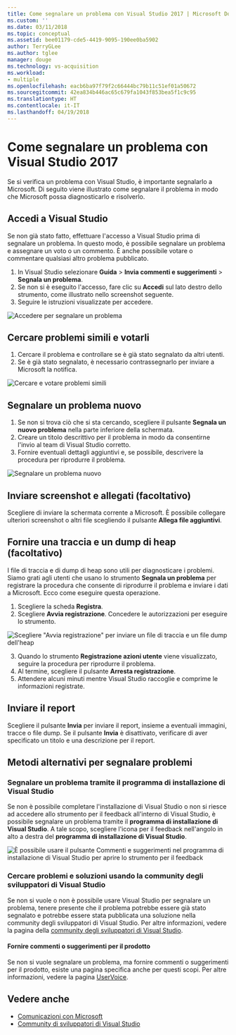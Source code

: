 ```yaml
---
title: Come segnalare un problema con Visual Studio 2017 | Microsoft Docs
ms.custom: ''
ms.date: 03/11/2018
ms.topic: conceptual
ms.assetid: bee01179-cde5-4419-9095-190ee0ba5902
author: TerryGLee
ms.author: tglee
manager: douge
ms.technology: vs-acquisition
ms.workload:
- multiple
ms.openlocfilehash: eacb6ba97f79f2c66444bc79b11c51ef01a50672
ms.sourcegitcommit: 42ea834b446ac65c679fa1043f853bea5f1c9c95
ms.translationtype: HT
ms.contentlocale: it-IT
ms.lasthandoff: 04/19/2018
---
```

# <a name="how-to-report-a-problem-with-visual-studio-2017"></a>Come segnalare un problema con Visual Studio 2017

Se si verifica un problema con Visual Studio, è importante segnalarlo a Microsoft. Di seguito viene illustrato come segnalare il problema in modo che Microsoft possa diagnosticarlo e risolverlo.

## <a name="sign-in-to-visual-studio"></a>Accedi a Visual Studio

Se non già stato fatto, effettuare l'accesso a Visual Studio prima di segnalare un problema. In questo modo, è possibile segnalare un problema e assegnare un voto o un commento. È anche possibile votare o commentare qualsiasi altro problema pubblicato.

1. In Visual Studio selezionare **Guida** > **Invia commenti e suggerimenti** > **Segnala un problema**.
2. Se non si è eseguito l'accesso, fare clic su **Accedi** sul lato destro dello strumento, come illustrato nello screenshot seguente.
3. Seguire le istruzioni visualizzate per accedere.

 ![Accedere per segnalare un problema](../ide/media/sign-in-new-ux.png "Accedere per segnalare un problema")  

## Cercare problemi simili e votarli <a name="search_and_vote"></a>

1. Cercare il problema e controllare se è già stato segnalato da altri utenti.
2. Se è già stato segnalato, è necessario contrassegnarlo per inviare a Microsoft la notifica.

  ![Cercare e votare problemi simili](../ide/media/search-and-vote.png "Cercare e votare problemi simili")

## Segnalare un problema nuovo <a name="report_new_problem"></a>

1. Se non si trova ciò che si sta cercando, scegliere il pulsante **Segnala un nuovo problema** nella parte inferiore della schermata.
2. Creare un titolo descrittivo per il problema in modo da consentirne l'invio al team di Visual Studio corretto.
3. Fornire eventuali dettagli aggiuntivi e, se possibile, descrivere la procedura per riprodurre il problema.

  ![Segnalare un problema nuovo](../ide/media/report-new-problem.png "Segnalare un problema nuovo")

## Inviare screenshot e allegati (facoltativo) <a name="provide_screenshots"></a>

 Scegliere di inviare la schermata corrente a Microsoft. È possibile collegare ulteriori screenshot o altri file scegliendo il pulsante **Allega file aggiuntivi**.

## Fornire una traccia e un dump di heap (facoltativo) <a name="provide_a_trace_and_heap_dump"></a>

I file di traccia e di dump di heap sono utili per diagnosticare i problemi. Siamo grati agli utenti che usano lo strumento **Segnala un problema** per registrare la procedura che consente di riprodurre il problema e inviare i dati a Microsoft. Ecco come eseguire questa operazione.

1. Scegliere la scheda **Registra**.
2. Scegliere **Avvia registrazione**. Concedere le autorizzazioni per eseguire lo strumento.

  ![Scegliere "Avvia registrazione" per inviare un file di traccia e un file dump dell'heap](../ide/media/record-dialog-box.png "Inviare un file di traccia e un file dump dell'heap")

3. Quando lo strumento **Registrazione azioni utente** viene visualizzato, seguire la procedura per riprodurre il problema.
4. Al termine, scegliere il pulsante **Arresta registrazione**.
5. Attendere alcuni minuti mentre Visual Studio raccoglie e comprime le informazioni registrate.

## Inviare il report <a name="submit_the_report"></a>

 Scegliere il pulsante **Invia** per inviare il report, insieme a eventuali immagini, tracce o file dump. Se il pulsante **Invia** è disattivato, verificare di aver specificato un titolo e una descrizione per il report.

## Metodi alternativi per segnalare problemi <a name="alternate_reporting"></a>

### <a name="report-a-problem-by-using-the-visual-studio-installer"></a>Segnalare un problema tramite il programma di installazione di Visual Studio

Se non è possibile completare l'installazione di Visual Studio o non si riesce ad accedere allo strumento per il feedback all'interno di Visual Studio, è possibile segnalare un problema tramite il **programma di installazione di Visual Studio**. A tale scopo, scegliere l'icona per il feedback nell'angolo in alto a destra del **programma di installazione di Visual Studio**.

 ![È possibile usare il pulsante Commenti e suggerimenti nel programma di installazione di Visual Studio per aprire lo strumento per il feedback](../install/media/report-a-problem.png)

### <a name="search-for-problems-and-solutions-by-using-the-visual-studio-developer-community"></a>Cercare problemi e soluzioni usando la community degli sviluppatori di Visual Studio

Se non si vuole o non è possibile usare Visual Studio per segnalare un problema, tenere presente che il problema potrebbe essere già stato segnalato e potrebbe essere stata pubblicata una soluzione nella community degli sviluppatori di Visual Studio. Per altre informazioni, vedere la pagina della [community degli sviluppatori di Visual Studio](https://developercommunity.visualstudio.com/).

#### <a name="provide-product-feedback-or-a-suggestion"></a>Fornire commenti o suggerimenti per il prodotto

Se non si vuole segnalare un problema, ma fornire commenti o suggerimenti per il prodotto, esiste una pagina specifica anche per questi scopi. Per altre informazioni, vedere la pagina [UserVoice](https://visualstudio.uservoice.com/forums/121579-visual-studio-ide).

## <a name="see-also"></a>Vedere anche

* [Comunicazioni con Microsoft](../ide/talk-to-us.md)
* [Community di sviluppatori di Visual Studio](https://developercommunity.visualstudio.com/)
